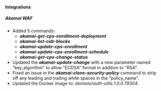 
#### Integrations

##### Akamai WAF

  - Added 5 commands:
    - ***akamai-get-cps-enrollment-deployment***
    - ***akamai-list-cidr-blocks***
    - ***akamai-update-cps-enrollment***
    - ***akamai-update-cps-enrollment-schedule***
    - ***akamai-get-cps-change-status***
  - Updated the ***akamai-update-change*** with a new parameter named "key_algorithm" to allow "ECDSA" format in addition to "RSA".
  - Fixed an issue in the ***akamai-clone-security-policy*** command to strip off any leading and trailing white spaces in the "policy_name".
  - Updated the Docker image to: *demisto/auth-utils:1.0.0.79304*.
